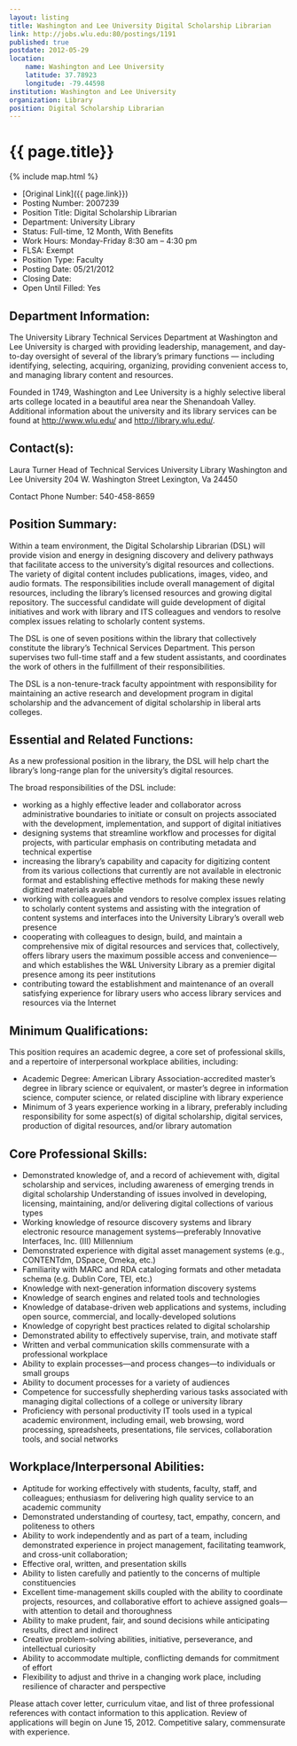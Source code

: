 ```yaml
---
layout: listing
title: Washington and Lee University Digital Scholarship Librarian
link: http://jobs.wlu.edu:80/postings/1191
published: true
postdate: 2012-05-29
location:
    name: Washington and Lee University
    latitude: 37.78923
    longitude: -79.44598
institution: Washington and Lee University
organization: Library
position: Digital Scholarship Librarian
---
```


# {{ page.title}}

{% include map.html %}



* [Original Link]({{ page.link}})
* Posting Number: 2007239
* Position Title: Digital Scholarship Librarian
* Department: University Library
* Status: Full-time, 12 Month, With Benefits
* Work Hours: Monday-Friday 8:30 am – 4:30 pm
* FLSA:	Exempt
* Position Type: Faculty
* Posting Date:	05/21/2012
* Closing Date:
* Open Until Filled: Yes

## Department Information:	
The University Library Technical Services Department at Washington and Lee University is charged with providing leadership, management, and day-to-day oversight of several of the library’s primary functions — including identifying, selecting, acquiring, organizing, providing convenient access to, and managing library content and resources.

Founded in 1749, Washington and Lee University is a highly selective liberal arts college located in a beautiful area near the Shenandoah Valley. Additional information about the university and its library services can be found at http://www.wlu.edu/ and http://library.wlu.edu/.

## Contact(s):	
Laura Turner
Head of Technical Services
University Library
Washington and Lee University
204 W. Washington Street
Lexington, Va 24450

Contact Phone Number:	540-458-8659

## Position Summary:	
Within a team environment, the Digital Scholarship Librarian (DSL) will provide vision and energy in designing discovery and delivery pathways that facilitate access to the university’s digital resources and collections. The variety of digital content includes publications, images, video, and audio formats. The responsibilities include overall management of digital resources, including the library’s licensed resources and growing digital repository. The successful candidate will guide development of digital initiatives and work with library and ITS colleagues and vendors to resolve complex issues relating to scholarly content systems.

The DSL is one of seven positions within the library that collectively constitute the library’s Technical Services Department. This person supervises two full-time staff and a few student assistants, and coordinates the work of others in the fulfillment of their responsibilities.

The DSL is a non-tenure-track faculty appointment with responsibility for maintaining an active research and development program in digital scholarship and the advancement of digital scholarship in liberal arts colleges.

## Essential and Related Functions:	
As a new professional position in the library, the DSL will help chart the library’s long-range plan for the university’s digital resources.

The broad responsibilities of the DSL include:

* working as a highly effective leader and collaborator across administrative boundaries to initiate or consult on projects associated with the development, implementation, and support of digital initiatives
* designing systems that streamline workflow and processes for digital projects, with particular emphasis on contributing metadata and technical expertise
* increasing the library’s capability and capacity for digitizing content from its various collections that currently are not available in electronic format and establishing effective methods for making these newly digitized materials available
* working with colleagues and vendors to resolve complex issues relating to scholarly content systems and assisting with the integration of content systems and interfaces into the University Library’s overall web presence
* cooperating with colleagues to design, build, and maintain a comprehensive mix of digital resources and services that, collectively, offers library users the maximum possible access and convenience—and which establishes the W&L University Library as a premier digital presence among its peer institutions
* contributing toward the establishment and maintenance of an overall satisfying experience for library users who access library services and resources via the Internet

## Minimum Qualifications:	

This position requires an academic degree, a core set of professional skills, and a repertoire of interpersonal workplace abilities, including:

* Academic Degree: American Library Association-accredited master’s degree in library science or equivalent, or master’s degree in information science, computer science, or related discipline with library experience
* Minimum of 3 years experience working in a library, preferably including responsibility for some aspect(s) of digital scholarship, digital services, production of digital resources, and/or library automation

## Core Professional Skills:

* Demonstrated knowledge of, and a record of achievement with, digital scholarship and services, including awareness of emerging trends in digital scholarship
Understanding of issues involved in developing, licensing, maintaining, and/or delivering digital collections of various types
* Working knowledge of resource discovery systems and library electronic resource management systems—preferably Innovative Interfaces, Inc. (III) Millennium
* Demonstrated experience with digital asset management systems (e.g., CONTENTdm, DSpace, Omeka, etc.)
* Familiarity with MARC and RDA cataloging formats and other metadata schema (e.g. Dublin Core, TEI, etc.)
* Knowledge with next-generation information discovery systems
* Knowledge of search engines and related tools and technologies
* Knowledge of database-driven web applications and systems, including open source, commercial, and locally-developed solutions
* Knowledge of copyright best practices related to digital scholarship
* Demonstrated ability to effectively supervise, train, and motivate staff
* Written and verbal communication skills commensurate with a professional workplace
* Ability to explain processes—and process changes—to individuals or small groups
* Ability to document processes for a variety of audiences
* Competence for successfully shepherding various tasks associated with managing digital collections of a college or university library
* Proficiency with personal productivity IT tools used in a typical academic environment, including email, web browsing, word processing, spreadsheets, presentations, file services, collaboration tools, and social networks

## Workplace/Interpersonal Abilities:

* Aptitude for working effectively with students, faculty, staff, and colleagues; enthusiasm for delivering high quality service to an academic community
* Demonstrated understanding of courtesy, tact, empathy, concern, and politeness to others
* Ability to work independently and as part of a team, including demonstrated experience in project management, facilitating teamwork, and cross-unit collaboration;
* Effective oral, written, and presentation skills
* Ability to listen carefully and patiently to the concerns of multiple constituencies
* Excellent time-management skills coupled with the ability to coordinate projects, resources, and collaborative effort to achieve assigned goals—with attention to detail and thoroughness
* Ability to make prudent, fair, and sound decisions while anticipating results, direct and indirect
* Creative problem-solving abilities, initiative, perseverance, and intellectual curiosity
* Ability to accommodate multiple, conflicting demands for commitment of effort
* Flexibility to adjust and thrive in a changing work place, including resilience of character and perspective

Please attach cover letter, curriculum vitae, and list of three professional references with contact information to this application. Review of applications will begin on June 15, 2012. Competitive salary, commensurate with experience.